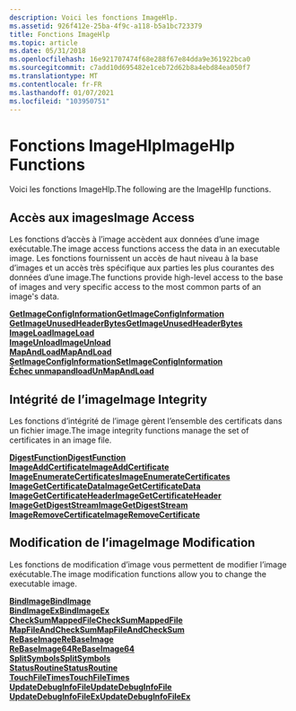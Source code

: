 ```yaml
---
description: Voici les fonctions ImageHlp.
ms.assetid: 926f412e-25ba-4f9c-a118-b5a1bc723379
title: Fonctions ImageHlp
ms.topic: article
ms.date: 05/31/2018
ms.openlocfilehash: 16e921707474f68e288f67e84dda9e361922bca0
ms.sourcegitcommit: c7add10d695482e1ceb72d62b8a4ebd84ea050f7
ms.translationtype: MT
ms.contentlocale: fr-FR
ms.lasthandoff: 01/07/2021
ms.locfileid: "103950751"
---
```

# <a name="imagehlp-functions"></a><span data-ttu-id="4f46e-103">Fonctions ImageHlp</span><span class="sxs-lookup"><span data-stu-id="4f46e-103">ImageHlp Functions</span></span>

<span data-ttu-id="4f46e-104">Voici les fonctions ImageHlp.</span><span class="sxs-lookup"><span data-stu-id="4f46e-104">The following are the ImageHlp functions.</span></span>

## <a name="image-access"></a><span data-ttu-id="4f46e-105">Accès aux images</span><span class="sxs-lookup"><span data-stu-id="4f46e-105">Image Access</span></span>

<span data-ttu-id="4f46e-106">Les fonctions d’accès à l’image accèdent aux données d’une image exécutable.</span><span class="sxs-lookup"><span data-stu-id="4f46e-106">The image access functions access the data in an executable image.</span></span> <span data-ttu-id="4f46e-107">Les fonctions fournissent un accès de haut niveau à la base d’images et un accès très spécifique aux parties les plus courantes des données d’une image.</span><span class="sxs-lookup"><span data-stu-id="4f46e-107">The functions provide high-level access to the base of images and very specific access to the most common parts of an image's data.</span></span>

<dl>

[<span data-ttu-id="4f46e-108">**GetImageConfigInformation**</span><span class="sxs-lookup"><span data-stu-id="4f46e-108">**GetImageConfigInformation**</span></span>](/windows/desktop/api/Imagehlp/nf-imagehlp-getimageconfiginformation)  
[<span data-ttu-id="4f46e-109">**GetImageUnusedHeaderBytes**</span><span class="sxs-lookup"><span data-stu-id="4f46e-109">**GetImageUnusedHeaderBytes**</span></span>](/windows/desktop/api/Imagehlp/nf-imagehlp-getimageunusedheaderbytes)  
[<span data-ttu-id="4f46e-110">**ImageLoad**</span><span class="sxs-lookup"><span data-stu-id="4f46e-110">**ImageLoad**</span></span>](/windows/desktop/api/Imagehlp/nf-imagehlp-imageload)  
[<span data-ttu-id="4f46e-111">**ImageUnload**</span><span class="sxs-lookup"><span data-stu-id="4f46e-111">**ImageUnload**</span></span>](/windows/desktop/api/Imagehlp/nf-imagehlp-imageunload)  
[<span data-ttu-id="4f46e-112">**MapAndLoad**</span><span class="sxs-lookup"><span data-stu-id="4f46e-112">**MapAndLoad**</span></span>](/windows/desktop/api/Imagehlp/nf-imagehlp-mapandload)  
[<span data-ttu-id="4f46e-113">**SetImageConfigInformation**</span><span class="sxs-lookup"><span data-stu-id="4f46e-113">**SetImageConfigInformation**</span></span>](/windows/desktop/api/Imagehlp/nf-imagehlp-setimageconfiginformation)  
[<span data-ttu-id="4f46e-114">**Échec unmapandload**</span><span class="sxs-lookup"><span data-stu-id="4f46e-114">**UnMapAndLoad**</span></span>](/windows/desktop/api/Imagehlp/nf-imagehlp-unmapandload)  
</dl>

## <a name="image-integrity"></a><span data-ttu-id="4f46e-115">Intégrité de l’image</span><span class="sxs-lookup"><span data-stu-id="4f46e-115">Image Integrity</span></span>

<span data-ttu-id="4f46e-116">Les fonctions d’intégrité de l’image gèrent l’ensemble des certificats dans un fichier image.</span><span class="sxs-lookup"><span data-stu-id="4f46e-116">The image integrity functions manage the set of certificates in an image file.</span></span>

<dl>

[<span data-ttu-id="4f46e-117">**DigestFunction**</span><span class="sxs-lookup"><span data-stu-id="4f46e-117">**DigestFunction**</span></span>](/windows/desktop/api/Imagehlp/nc-imagehlp-digest_function)  
[<span data-ttu-id="4f46e-118">**ImageAddCertificate**</span><span class="sxs-lookup"><span data-stu-id="4f46e-118">**ImageAddCertificate**</span></span>](/windows/desktop/api/Imagehlp/nf-imagehlp-imageaddcertificate)  
[<span data-ttu-id="4f46e-119">**ImageEnumerateCertificates**</span><span class="sxs-lookup"><span data-stu-id="4f46e-119">**ImageEnumerateCertificates**</span></span>](/windows/desktop/api/Imagehlp/nf-imagehlp-imageenumeratecertificates)  
[<span data-ttu-id="4f46e-120">**ImageGetCertificateData**</span><span class="sxs-lookup"><span data-stu-id="4f46e-120">**ImageGetCertificateData**</span></span>](/windows/desktop/api/Imagehlp/nf-imagehlp-imagegetcertificatedata)  
[<span data-ttu-id="4f46e-121">**ImageGetCertificateHeader**</span><span class="sxs-lookup"><span data-stu-id="4f46e-121">**ImageGetCertificateHeader**</span></span>](/windows/desktop/api/Imagehlp/nf-imagehlp-imagegetcertificateheader)  
[<span data-ttu-id="4f46e-122">**ImageGetDigestStream**</span><span class="sxs-lookup"><span data-stu-id="4f46e-122">**ImageGetDigestStream**</span></span>](/windows/desktop/api/Imagehlp/nf-imagehlp-imagegetdigeststream)  
[<span data-ttu-id="4f46e-123">**ImageRemoveCertificate**</span><span class="sxs-lookup"><span data-stu-id="4f46e-123">**ImageRemoveCertificate**</span></span>](/windows/desktop/api/Imagehlp/nf-imagehlp-imageremovecertificate)  
</dl>

## <a name="image-modification"></a><span data-ttu-id="4f46e-124">Modification de l’image</span><span class="sxs-lookup"><span data-stu-id="4f46e-124">Image Modification</span></span>

<span data-ttu-id="4f46e-125">Les fonctions de modification d’image vous permettent de modifier l’image exécutable.</span><span class="sxs-lookup"><span data-stu-id="4f46e-125">The image modification functions allow you to change the executable image.</span></span>

<dl>

[<span data-ttu-id="4f46e-126">**BindImage**</span><span class="sxs-lookup"><span data-stu-id="4f46e-126">**BindImage**</span></span>](/windows/desktop/api/Imagehlp/nf-imagehlp-bindimage)  
[<span data-ttu-id="4f46e-127">**BindImageEx**</span><span class="sxs-lookup"><span data-stu-id="4f46e-127">**BindImageEx**</span></span>](/windows/desktop/api/Imagehlp/nf-imagehlp-bindimageex)  
[<span data-ttu-id="4f46e-128">**CheckSumMappedFile**</span><span class="sxs-lookup"><span data-stu-id="4f46e-128">**CheckSumMappedFile**</span></span>](/windows/desktop/api/Imagehlp/nf-imagehlp-checksummappedfile)  
[<span data-ttu-id="4f46e-129">**MapFileAndCheckSum**</span><span class="sxs-lookup"><span data-stu-id="4f46e-129">**MapFileAndCheckSum**</span></span>](/windows/desktop/api/Imagehlp/nf-imagehlp-mapfileandchecksuma)  
[<span data-ttu-id="4f46e-130">**ReBaseImage**</span><span class="sxs-lookup"><span data-stu-id="4f46e-130">**ReBaseImage**</span></span>](/windows/desktop/api/Imagehlp/nf-imagehlp-rebaseimage)  
[<span data-ttu-id="4f46e-131">**ReBaseImage64**</span><span class="sxs-lookup"><span data-stu-id="4f46e-131">**ReBaseImage64**</span></span>](/windows/desktop/api/Imagehlp/nf-imagehlp-rebaseimage64)  
[<span data-ttu-id="4f46e-132">**SplitSymbols**</span><span class="sxs-lookup"><span data-stu-id="4f46e-132">**SplitSymbols**</span></span>](/windows/desktop/api/Imagehlp/nf-imagehlp-splitsymbols)  
[<span data-ttu-id="4f46e-133">**StatusRoutine**</span><span class="sxs-lookup"><span data-stu-id="4f46e-133">**StatusRoutine**</span></span>](/windows/desktop/api/Imagehlp/nc-imagehlp-pimagehlp_status_routine)  
[<span data-ttu-id="4f46e-134">**TouchFileTimes**</span><span class="sxs-lookup"><span data-stu-id="4f46e-134">**TouchFileTimes**</span></span>](/windows/desktop/api/Imagehlp/nf-imagehlp-touchfiletimes)  
[<span data-ttu-id="4f46e-135">**UpdateDebugInfoFile**</span><span class="sxs-lookup"><span data-stu-id="4f46e-135">**UpdateDebugInfoFile**</span></span>](/windows/desktop/api/Imagehlp/nf-imagehlp-updatedebuginfofile)  
[<span data-ttu-id="4f46e-136">**UpdateDebugInfoFileEx**</span><span class="sxs-lookup"><span data-stu-id="4f46e-136">**UpdateDebugInfoFileEx**</span></span>](/windows/desktop/api/Imagehlp/nf-imagehlp-updatedebuginfofileex)  
</dl>

 

 



